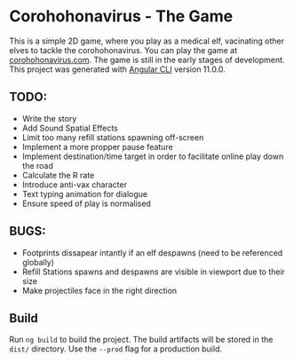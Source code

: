 # Corohohonavirus - The Game

This is a simple 2D game, where you play as a medical elf, vacinating other elves to tackle the corohohonavirus.
You can play the game at [corohohonavirus.com](http://corohohonavirus.com). The game is still in the early stages of development.
This project was generated with [Angular CLI](https://github.com/angular/angular-cli) version 11.0.0.

## TODO:

- Write the story
- Add Sound Spatial Effects
- Limit too many refill stations spawning off-screen
- Implement a more propper pause feature
- Implement destination/time target in order to facilitate online play down the road
- Calculate the R rate
- Introduce anti-vax character
- Text typing animation for dialogue
- Ensure speed of play is normalised

## BUGS:

- Footprints dissapear intantly if an elf despawns (need to be referenced globally)
- Refill Stations spawns and despawns are visible in viewport due to their size
- Make projectiles face in the right direction

## Build

Run `ng build` to build the project. The build artifacts will be stored in the `dist/` directory. Use the `--prod` flag for a production build.

